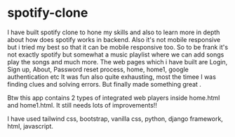 # spotify-clone
I have built spotify clone to hone my skills and also to learn more in depth about how does spotify works in backend. Also it's not mobile responsive but i tried my best so that it can be mobile responsive too.
So to be frank it's not exactly spotify but somewhat a music playlist where we can add songs play the songs and much more.
The web pages which i have built are Login, Sign up, About, Password reset process, home, home1, google authentication etc
It was fun also quite exhausting, most the timee I was finding clues and solving errors. But finally made something great .

Btw this app contains 2 types of integrated web players inside home.html and home1.html.
It still needs lots of improvements!!

I have used tailwind css, bootstrap, vanilla css, python, django framework, html, javascript.
